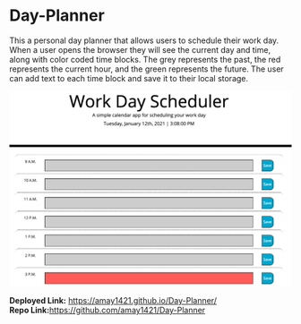 # Day-Planner

This a personal day planner that allows users to schedule their work day. When a user opens the browser they will see the current day and time, along with color coded time blocks. The grey represents the past, the red represents the current hour, and the green represents the future. The user can add text to each time block and save it to their local storage.

![Day Planner](Day_Planner.png)

<strong>Deployed Link:</strong> https://amay1421.github.io/Day-Planner/
<br>
<strong>Repo Link:</strong>https://github.com/amay1421/Day-Planner

